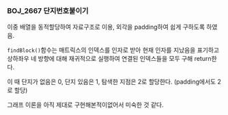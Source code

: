 ### BOJ_2667 단지번호붙이기

이중 배열을 동적할당하여 자료구조로 이용, 외각을 padding하여 쉽게 구하도록 하였음.

`findBlock()`함수는 매트릭스의 인덱스를 인자로 받아 현재 인자를 지났음을 표기하고 상하좌우 네 방향에 대해 재귀적으로 실행하여 연결된 인덱스들을 모두 구해 return한다.

이 때 단지가 없음은 0, 단지 있음은 1, 탐색한 지점은 2로 할당한다. (padding에서도 2로 할당)

그래프 이론을 아직 제대로 구현해본적이없어서 미숙한 것 같다.